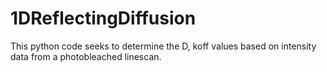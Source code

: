 # 1DReflectingDiffusion
This python code seeks to determine the D, koff values based on intensity data from a photobleached linescan.
